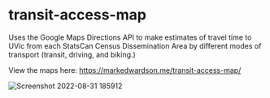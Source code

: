 # transit-access-map

Uses the Google Maps Directions API to make estimates of travel time to UVic from each StatsCan Census Dissemination Area by different modes of transport (transit, driving, and biking.)

View the maps here: https://markedwardson.me/transit-access-map/

![Screenshot 2022-08-31 185912](https://user-images.githubusercontent.com/36494032/187816679-8891b4ad-6fa9-4eed-a772-dfda2ac4215f.png)
